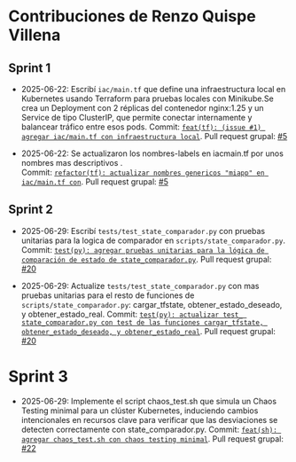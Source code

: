 # Contribuciones de Renzo Quispe Villena

## Sprint 1
- 2025-06-22: Escribí `iac/main.tf` que define una infraestructura local en Kubernetes usando Terraform para pruebas locales con Minikube.Se crea un Deployment con 2 réplicas del contenedor nginx:1.25 y un Service de tipo ClusterIP, que permite conectar internamente y balancear tráfico entre esos pods.
Commit: [`feat(tf): (issue #1) agregar iac/main.tf con infraestructura local`](https://github.com/Grupo-9-CC3S2/Proyecto-9-PC4/pull/5/commits/f107a5b99c1eb5942db9aaaeff1270019f548b85).
Pull request grupal: [#5](https://github.com/Grupo-9-CC3S2/Proyecto-9-PC4/pull/5)

- 2025-06-22: Se actualizaron los nombres-labels en iacmain.tf por unos nombres mas descriptivos .  
Commit: [`refactor(tf): actualizar nombres genericos "miapp" en iac/main.tf con`](https://github.com/Grupo-9-CC3S2/Proyecto-9-PC4/pull/5/commits/7328df6f62ad72635b1c04d44f74d424bb91d622). 
Pull request grupal: [#5](https://github.com/Grupo-9-CC3S2/Proyecto-9-PC4/pull/5)

## Sprint 2
- 2025-06-29: Escribí `tests/test_state_comparador.py` con pruebas unitarias para la logica de comparador en `scripts/state_comparador.py`.
Commit: [`test(py): agregar pruebas unitarias para la lógica de comparación de estado de state_comparador.py`](https://github.com/Grupo-9-CC3S2/Proyecto-9-PC4/pull/20/commits/3fa63894b0dfb2fe70713c79f7c462c107500f25).
Pull request grupal: [#20](https://github.com/Grupo-9-CC3S2/Proyecto-9-PC4/pull/20)

- 2025-06-29: Actualize `tests/test_state_comparador.py` con mas pruebas unitarias para el resto de funciones de `scripts/state_comparador.py`: cargar_tfstate, obtener_estado_deseado, y obtener_estado_real.
Commit: [`test(py): actualizar test_ state_comparador.py con test de las funciones cargar_tfstate, obtener_estado_deseado, y obtener_estado_real`](https://github.com/Grupo-9-CC3S2/Proyecto-9-PC4/pull/20/commits/0adfbf67078cf2668baf20dce2d8b1b141a7c97e). 
Pull request grupal: [#20](https://github.com/Grupo-9-CC3S2/Proyecto-9-PC4/pull/20)

# Sprint 3
- 2025-06-29: Implemente el script chaos_test.sh que simula un Chaos Testing minimal para un clúster Kubernetes, induciendo cambios intencionales en recursos clave para verificar que las desviaciones se detecten correctamente con state_comparador.py.
Commit: [`feat(sh): agregar chaos_test.sh con chaos testing minimal`](https://github.com/Grupo-9-CC3S2/Proyecto-9-PC4/pull/22/commits/87fc51066dd40587ee3972424427ae8231aa1879). 
Pull request grupal: [#22](https://github.com/Grupo-9-CC3S2/Proyecto-9-PC4/pull/22)
